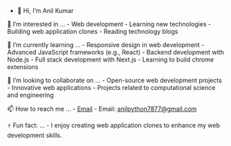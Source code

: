 - 👋 Hi, I’m Anil Kumar

 👀 I’m interested in ...
        - Web development
        - Learning new technologies
        - Building web application clones
        - Reading technology blogs

 🌱 I’m currently learning ...
        - Responsive design in web development
        - Advanced JavaScript frameworks (e.g., React)
        - Backend development with Node.js
        - Full stack development with Next.js 
        - Learning to build chrome extensions

 💞️ I’m looking to collaborate on ...
        - Open-source web development projects
        - Innovative web applications
        - Projects related to computational science and engineering

 📫 How to reach me ...
        - [Email](anilpython7877@gmail.com)
        - Email: anilpython7877@gmail.com


 ⚡ Fun fact: ...
        - I enjoy creating web application clones to enhance my web development skills.


<!---
Anilkumar7877/Anilkumar7877 is a ✨ special ✨ repository because its `README.md` (this file) appears on your GitHub profile.
You can click the Preview link to take a look at your changes.
--->
